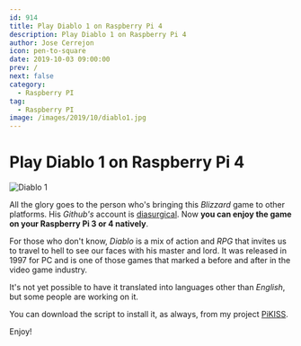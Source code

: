 ```yaml
---
id: 914
title: Play Diablo 1 on Raspberry Pi 4
description: Play Diablo 1 on Raspberry Pi 4
author: Jose Cerrejon
icon: pen-to-square
date: 2019-10-03 09:00:00
prev: /
next: false
category:
  - Raspberry PI
tag:
  - Raspberry PI
image: /images/2019/10/diablo1.jpg
---
```


# Play Diablo 1 on Raspberry Pi 4

![Diablo 1](/images/2019/10/diablo1.jpg)

All the glory goes to the person who's bringing this *Blizzard* game to other platforms. His *Github's* account is [diasurgical](https://github.com/diasurgical/devilutionX/). Now **you can enjoy the game on your Raspberry Pi 3 or 4 natively**.

For those who don't know, *Diablo* is a mix of action and *RPG* that invites us to travel to hell to see our faces with his master and lord. It was released in 1997 for PC and is one of those games that marked a before and after in the video game industry.

It's not yet possible to have it translated into languages other than *English*, but some people are working on it.

You can download the script to install it, as always, from my project [PiKISS](https://github.com/jmcerrejon/PiKISS).

Enjoy!